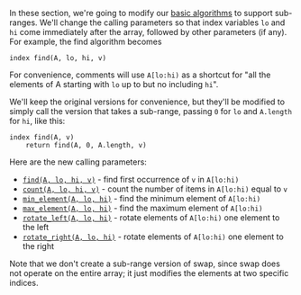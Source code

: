 In these section, we're going to modify our [basic algorithms](Basic-algorithms) to support sub-ranges.
We'll change the calling parameters so that index variables `lo` and `hi` come immediately after the array,
followed by other parameters (if any).  For example, the find algorithm becomes
```
index find(A, lo, hi, v)
```
For convenience, comments will use `A[lo:hi)` as a shortcut for "all the elements of A starting with `lo` up to but no including `hi`".

We'll keep the original versions for convenience, but they'll be modified to simply call the version that takes a sub-range,
passing `0` for `lo` and `A.length` for `hi`, like this:
```
index find(A, v)
    return find(A, 0, A.length, v)
```
Here are the new calling parameters:
* [`find(A, lo, hi, v)`](algorithms-subrange/find.md) - find first occurrence of `v` in `A[lo:hi)`
* [`count(A, lo, hi, v)`](algorithms-subrange/count.md) - count the number of items in `A[lo:hi)` equal to `v`
* [`min_element(A, lo, hi)`](algorithms-subrange/min-element.md) - find the minimum element of `A[lo:hi)`
* [`max_element(A, lo, hi)`](algorithms-subrange/max-element.md) - find the maximum element of `A[lo:hi)`
* [`rotate_left(A, lo, hi)`](algorithms-subrange/rotate-left.md) - rotate elements of `A[lo:hi)` one element to the left
* [`rotate_right(A, lo, hi)`](algorithms-subrange/rotate-right.md) - rotate elements of `A[lo:hi)` one element to the right

Note that we don't create a sub-range version of swap, since swap does not operate on the entire array; it just modifies the elements at two specific indices.
